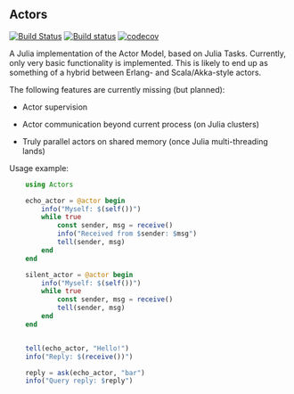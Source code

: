 Actors
-------

[![Build Status](https://travis-ci.org/daqcore/Actors.jl.svg?branch=master)](https://travis-ci.org/daqcore/Actors.jl)
[![Build status](https://ci.appveyor.com/api/projects/status/github/daqcore/Actors.jl?branch=master&svg=true)](https://ci.appveyor.com/project/oschulz/actors-jl/branch/master)
[![codecov](https://codecov.io/gh/daqcore/Actors.jl/branch/master/graph/badge.svg)](https://codecov.io/gh/daqcore/Actors.jl)

A Julia implementation of the Actor Model, based on Julia Tasks. Currently,
only very basic functionality is implemented. This is likely to end up as
something of a hybrid between Erlang- and Scala/Akka-style actors.

The following features are currently missing (but planned):

* Actor supervision

* Actor communication beyond current process (on Julia clusters)

* Truly parallel actors on shared memory (once Julia multi-threading lands)

Usage example:

```julia
    using Actors

    echo_actor = @actor begin
        info("Myself: $(self())")
        while true
            const sender, msg = receive()
            info("Received from $sender: $msg")
            tell(sender, msg)
        end
    end

    silent_actor = @actor begin
        info("Myself: $(self())")
        while true
            const sender, msg = receive()
            tell(sender, msg)
        end
    end


    tell(echo_actor, "Hello!")
    info("Reply: $(receive())")

    reply = ask(echo_actor, "bar")
    info("Query reply: $reply")
```
